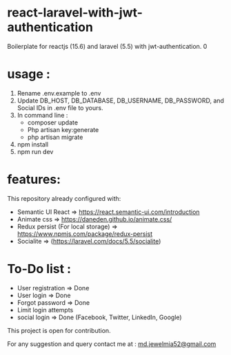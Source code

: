 # react-laravel-with-jwt-authentication
Boilerplate for reactjs (15.6) and laravel (5.5) with jwt-authentication.  0 

# usage :
1. Rename .env.example to .env
2. Update DB_HOST, DB_DATABASE, DB_USERNAME, DB_PASSWORD, and Social IDs in .env file to yours.
3. In command line : 
   - composer update
   - Php artisan key:generate
   - php artisan migrate
4. npm install
5. npm run dev

# features:
This repository already configured with:
- Semantic UI React => https://react.semantic-ui.com/introduction
- Animate css => https://daneden.github.io/animate.css/
- Redux persist (For local storage) => https://www.npmjs.com/package/redux-persist
- Socialite => (https://laravel.com/docs/5.5/socialite)

# To-Do list :
- User registration => Done
- User login  => Done
- Forgot password => Done
- Limit login attempts
- social login => Done (Facebook, Twitter, LinkedIn, Google)

This project is open for contribution.

For any suggestion and query contact me at : md.jewelmia52@gmail.com
